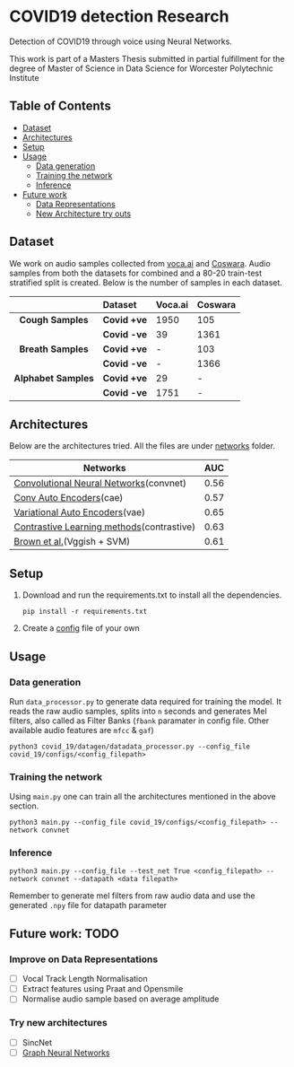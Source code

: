 # COVID19 detection Research

Detection of COVID19 through voice using Neural Networks.

This work is part of a Masters Thesis submitted in partial fulfillment for the degree of Master of Science in Data Science for Worcester Polytechnic Institute

## Table of Contents

* [Dataset](#dataset)
* [Architectures](#architectures)
* [Setup](#setup)
* [Usage](#usage)
  * [Data generation](#data-generation)
  * [Training the network](#training-the-network)
  * [Inference](#inference)
* [Future work](#future-work-todo)
  * [Data Representations](#improve-on-data-representations)
  * [New Architecture try outs](#try-new-architectures)


## **Dataset**
We work on audio samples collected from [voca.ai](voca.ai) and [Coswara](https://github.com/iiscleap/Coswara-Data). Audio samples from both the datasets for combined and a 80-20 train-test stratified split is created. Below is the number of samples in each dataset.

|                                        | **Dataset**    | **Voca.ai**  | **Coswara**  |
| :------------------------------------: | :------------- | :------- | :----------- |
| **Cough Samples**                      | **Covid +ve**  | 1950     | 105          |
|                                        | **Covid -ve**  | 39       | 1361         |
| **Breath Samples**                     | **Covid +ve**  | -        | 103          |
|                                        | **Covid -ve**  | -        | 1366         |
| **Alphabet Samples**                   | **Covid +ve**  | 29       | -            |
|                                        | **Covid -ve**  | 1751     | -            |


## **Architectures**

Below are the architectures tried. All the files are under [networks](https://github.com/ShreeshaN/AlcoAudio/tree/master/alcoaudio/networks) folder. 


|Networks    | AUC  |
|---|---|
|  [Convolutional Neural Networks](https://github.com/ShreeshaN/COVID_19/blob/master/covid_19/runners/convnet_runner.py)(convnet) | 0.56  |
| [Conv Auto Encoders](https://github.com/ShreeshaN/COVID_19/blob/master/covid_19/runners/forced_autoencoder.py)(cae)  | 0.57  |
| [Variational Auto Encoders](https://github.com/ShreeshaN/COVID_19/blob/master/covid_19/runners/plain_conv_vae.py)(vae)  | 0.65  |
| [Contrastive Learning methods](https://github.com/ShreeshaN/COVID_19/blob/master/covid_19/runners/plain_conv_ae.py)(contrastive)  | 0.63  |
| [Brown et al.](https://arxiv.org/pdf/2006.05919.pdf)(Vggish + SVM)  | 0.61  |





## **Setup**

1. Download and run the requirements.txt to install all the dependencies.

      
       pip install -r requirements.txt
     
     
2. Create a [config](https://github.com/ShreeshaN/COVID_19/blob/master/covid_19/configs/model_configs_shree.json) file of your own


## Usage

### **Data generation**

Run ```data_processor.py``` to generate data required for training the model. It reads the raw audio samples, splits into ```n``` seconds and generates Mel filters, also called as Filter Banks (```fbank``` paramater in config file. Other available audio features are ```mfcc``` & ```gaf```)

    python3 covid_19/datagen/datadata_processor.py --config_file covid_19/configs/<config_filepath>

### **Training the network**

Using ```main.py``` one can train all the architectures mentioned in the above section.

    python3 main.py --config_file covid_19/configs/<config_filepath> --network convnet
        
### **Inference**

       
    python3 main.py --config_file --test_net True <config_filepath> --network convnet --datapath <data filepath>
       
   Remember to generate mel filters from raw audio data and use the generated ```.npy``` file for datapath parameter
   

## **Future work: TODO**

### **Improve on Data Representations**

 - [ ] Vocal Track Length Normalisation
 - [ ] Extract features using Praat and Opensmile
 - [ ] Normalise audio sample based on average amplitude

### **Try new architectures**

 - [ ] SincNet
 - [ ] [Graph Neural Networks](https://dl.acm.org/doi/10.1145/3450439.3451880)
